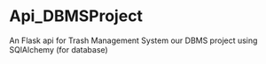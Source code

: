 # Api_DBMSProject
An Flask api for Trash Management System our DBMS project using SQlAlchemy (for database)
